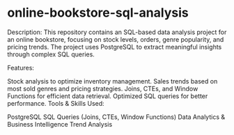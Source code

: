 # online-bookstore-sql-analysis

Description:
This repository contains an SQL-based data analysis project for an online bookstore, focusing on stock levels, orders, genre popularity, and pricing trends. The project uses PostgreSQL to extract meaningful insights through complex SQL queries.

Features:

Stock analysis to optimize inventory management.
Sales trends based on most sold genres and pricing strategies.
Joins, CTEs, and Window Functions for efficient data retrieval.
Optimized SQL queries for better performance.
Tools & Skills Used:

PostgreSQL
SQL Queries (Joins, CTEs, Window Functions)
Data Analytics & Business Intelligence
Trend Analysis

